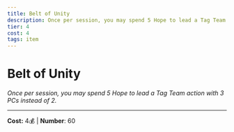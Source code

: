 ```yaml
---
title: Belt of Unity
description: Once per session, you may spend 5 Hope to lead a Tag Team action with 3 PCs instead of 2.
tier: 4
cost: 4
tags: item
---
```

# Belt of Unity

_Once per session, you may spend 5 Hope to lead a Tag Team action with 3 PCs instead of 2._

___
**Cost:** 4💰 | **Number**: 60
